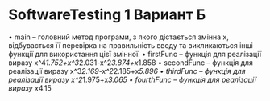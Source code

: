 # SoftwareTesting   1 Вариант Б
•	main – головний метод програми, з якого дістається змінна x, відбувається її перевірка на правильність вводу та викликаються інші функції для використання цієї змінної.
•	firstFunc – функція для реалізації виразу x^4*1.752+x^3*2.031-x^2*3.874+x*1.858
•	secondFunc – функція для реалізації виразу x^3*2.169-x^2*2.185+x*5.896
•	thirdFunc – функція для реалізації виразу x^2*1.975+x*3.065
•	fourthFunc – функція для реалізації виразу x*4.15
